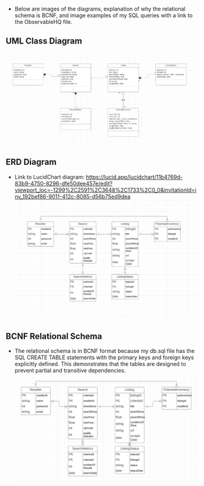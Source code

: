 - Below are images of the diagrams, explanation of why the relational schema is BCNF, and image examples of my SQL queries with a link to the ObservableHQ file. 

## UML Class Diagram
![alt text](https://github.com/Isaac-Porat/CS3200-Project-1/blob/main/UML%20Class%20Diagram.png)

## ERD Diagram
- Link to LucidChart diagram: https://lucid.app/lucidchart/11b4769d-83b9-4750-8296-dfe50dee457e/edit?viewport_loc=-1299%2C2591%2C3648%2C1733%2C0_0&invitationId=inv_192bef86-9011-412c-8085-d56b75ed9dea
![alt text](https://github.com/Isaac-Porat/CS3200-Project-1/blob/main/ERD%20Diagram.png)

## BCNF Relational Schema
- The relational schema is in BCNF format because my db.sql file has the SQL CREATE TABLE statements with the primary keys and foreign keys explicitly defined. This demonstrates that the tables are designed to prevent partial and transitive dependencies.
![alt text](https://github.com/Isaac-Porat/CS3200-Project-1/blob/main/BCNF%20Relational%20Schema.png)



